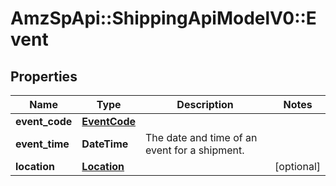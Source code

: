 # AmzSpApi::ShippingApiModelV0::Event

## Properties
Name | Type | Description | Notes
------------ | ------------- | ------------- | -------------
**event_code** | [**EventCode**](EventCode.md) |  | 
**event_time** | **DateTime** | The date and time of an event for a shipment. | 
**location** | [**Location**](Location.md) |  | [optional] 

